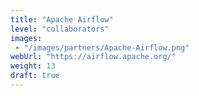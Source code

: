```yaml
---
title: "Apache Airflow"
level: "collaborators"
images: 
 - "/images/partners/Apache-Airflow.png"
webUrl: "https://airflow.apache.org/"
weight: 13
draft: true
---
```


